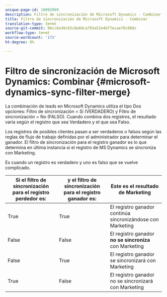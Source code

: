 ```yaml
---
unique-page-id: 10092969
description: Filtro de sincronización de Microsoft Dynamics - Combinar - Documentos de marketing - Documentación del producto
title: Filtro de sincronización de Microsoft Dynamics - Combinar
translation-type: tm+mt
source-git-commit: 96cc6a30c63c8e8dca793a52e4bf7ecaef8c08dc
workflow-type: tm+mt
source-wordcount: '172'
ht-degree: 0%

---
```



# Filtro de sincronización de Microsoft Dynamics: Combinar {#microsoft-dynamics-sync-filter-merge}

La combinación de leads en Microsoft Dynamics utiliza el tipo Dos opciones: Filtro de sincronización = Sí (VERDADERO) y Filtro de sincronización = No (FALSO). Cuando combina dos registros, el resultado varía según el registro que sea Verdadero y el que sea Falso.

Los registros de posibles clientes pasan a ser verdaderos o falsos según las reglas de flujo de trabajo definidas por el administrador para determinar el ganador. El filtro de sincronización para el registro ganador es lo que determina en última instancia si el registro de MS Dynamics se sincroniza con Marketing.

Es cuando un registro es verdadero y uno es falso que se vuelve complicado.

| Si el filtro de sincronización para el registro perdedor es: | y el filtro de sincronización para el registro ganador es: | Este es el resultado de Marketing |
|---|---|---|
| True | True | El registro ganador continúa sincronizándose con Marketing |
| False | False | El registro ganador **no se sincroniza** con Marketing |
| False | True | El registro ganador se sincronizará con Marketing |
| True | False | El registro ganador no se sincronizará con Marketing |

